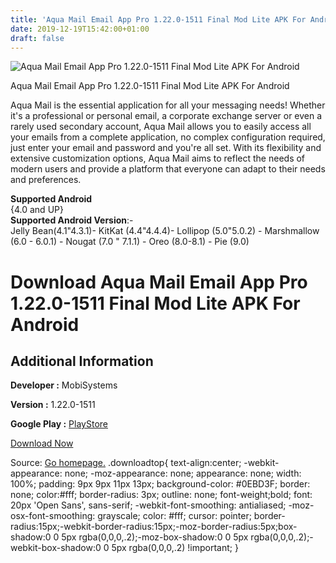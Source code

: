 ```yaml
---
title: 'Aqua Mail Email App Pro 1.22.0-1511 Final Mod Lite APK For Android'
date: 2019-12-19T15:42:00+01:00
draft: false
---
```


![Aqua Mail Email App Pro 1.22.0-1511 Final Mod Lite APK For Android](https://i1.wp.com/apkhome.net/wp-content/uploads/2019/12/Aqua-Mail-Email-App-Pro-1.22.0-1511-Final-Mod-Lite.png "Aqua Mail Email App Pro 1.22.0-1511 Final Mod Lite APK For Android")

  

Aqua Mail Email App Pro 1.22.0-1511 Final Mod Lite APK For Android

Aqua Mail is the essential application for all your messaging needs! Whether it's a professional or personal email, a corporate exchange server or even a rarely used secondary account, Aqua Mail allows you to easily access all your emails from a complete application, no complex configuration required, just enter your email and password and you're all set. With its flexibility and extensive customization options, Aqua Mail aims to reflect the needs of modern users and provide a platform that everyone can adapt to their needs and preferences.

**Supported Android**  
{4.0 and UP}  
**Supported Android Version**:-  
Jelly Bean(4.1"4.3.1)- KitKat (4.4"4.4.4)- Lollipop (5.0"5.0.2) - Marshmallow (6.0 - 6.0.1) - Nougat (7.0 " 7.1.1) - Oreo (8.0-8.1) - Pie (9.0)

Download Aqua Mail Email App Pro 1.22.0-1511 Final Mod Lite APK For Android
===========================================================================

Additional Information
----------------------

**Developer :** MobiSystems

**Version :** 1.22.0-1511

**Google Play :** [PlayStore](https://play.google.com/store/apps/details?id=org.kman.AquaMail)

  

[Download Now](https://store4app.co/post/aqua-mail-email-app-pro-1-22-0-1511-final-mod-lite-apk-for-android_1576766409)

  
Source: [Go homepage.](https://store4app.co/post/aqua-mail-email-app-pro-1-22-0-1511-final-mod-lite-apk-for-android_1576766409) .downloadtop{ text-align:center; -webkit-appearance: none; -moz-appearance: none; appearance: none; width: 100%; padding: 9px 9px 11px 13px; background-color: #0EBD3F; border: none; color:#fff; border-radius: 3px; outline: none; font-weight;bold; font: 20px 'Open Sans', sans-serif; -webkit-font-smoothing: antialiased; -moz-osx-font-smoothing: grayscale; color: #fff; cursor: pointer; border-radius:15px;-webkit-border-radius:15px;-moz-border-radius:5px;box-shadow:0 0 5px rgba(0,0,0,.2);-moz-box-shadow:0 0 5px rgba(0,0,0,.2);-webkit-box-shadow:0 0 5px rgba(0,0,0,.2) !important; }